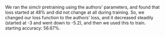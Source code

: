 We ran the simclr pretraining using the authors' parameters, and found that loss started at 48% and did not change at all during training. 
So, we changed our loss function to the authors' loss, and it decreased steadily (started at -3 and went down to -5.2), and then we used this to train. starting accuracy: 56.67%. 